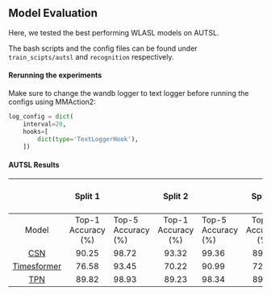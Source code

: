 ## Model Evaluation

Here, we tested the best performing WLASL models on AUTSL.

The bash scripts and the config files can be found under ```train_scipts/autsl``` and ```recognition``` respectively. 

#### Rerunning the experiments

Make sure to change the wandb logger to text logger before running the configs using MMAction2: 

```python
log_config = dict(
    interval=20,
    hooks=[
        dict(type='TextLoggerHook'),
    ])
```


#### AUTSL Results

|             |       Split 1      |                    |       Split 2      |                    |       Split 3      |                    | Mean Top-1 | Mean Top-5  |
|:-----------:|:------------------:|--------------------|:------------------:|--------------------|:------------------:|--------------------|:----------:|:-----------:|
|    Model    | Top-1 Accuracy (%) | Top-5 Accuracy (%) | Top-1 Accuracy (%) | Top-5 Accuracy (%) | Top-1 Accuracy (%) | Top-5 Accuracy (%) |  Acc. (%)  |   Acc. (%)  |
|     [CSN](https://github.com/UoA-CARES/sign-language-summer-research/blob/main/experiments/autsl/models/recognition/csn/ircsn_ig65m_pretrained_bnfrozen_r50_32x2x1_58e_kinetics400_rgb.py)     |        90.25       |        98.72       |        93.32       |        99.36       |        89.01       |        98.72       |    90.86   |    98.93    |
| [Timesformer](https://github.com/UoA-CARES/sign-language-summer-research/blob/main/experiments/autsl/models/recognition/timesformer/timesformer_divST_8x32x1_15e_kinetics400_rgb.py) |        76.58       |        93.45       |        70.22       |        90.99       |        72.84       |        92.68       |    73.21   |    92.37    |
|     [TPN](https://github.com/UoA-CARES/sign-language-summer-research/tree/main/experiments/autsl/models/recognition/tpn)     |        89.82       |        98.93       |        89.23       |        98.34       |        89.54       |        98.56       |    89.53   |    98.61    |
